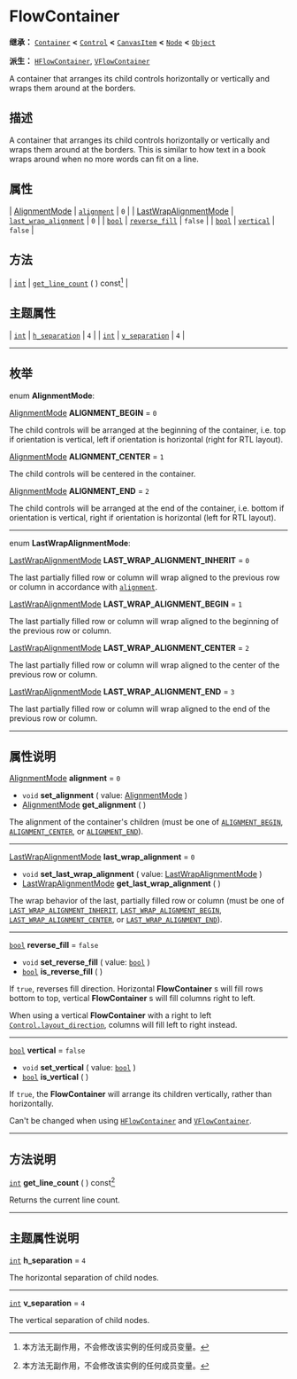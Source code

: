 <!-- ⚠ 请勿编辑本文件 ⚠ -->
<!-- 本文档使用脚本从 WeDot 引擎源码仓库生成。 -->
<!-- 生成脚本：https://github.com/WeDot-Engine/WeDot/tree/4.3/doc/tools/make_md.py； -->
<!-- 原文件：https://github.com/WeDot-Engine/WeDot/tree/4.3/doc/classes/FlowContainer.xml。 -->

<div id="_class_flowcontainer"></div>

# FlowContainer

**继承：** [`Container`](class_container.md) **<** [`Control`](class_control.md) **<** [`CanvasItem`](class_canvasitem.md) **<** [`Node`](class_node.md) **<** [`Object`](class_object.md)

**派生：** [`HFlowContainer`](class_hflowcontainer.md), [`VFlowContainer`](class_vflowcontainer.md)

A container that arranges its child controls horizontally or vertically and wraps them around at the borders.

## 描述

A container that arranges its child controls horizontally or vertically and wraps them around at the borders. This is similar to how text in a book wraps around when no more words can fit on a line.

## 属性

| [AlignmentMode](#enum_flowcontainer_alignmentmode)                 | [`alignment`](#class_flowcontainer_property_alignment)                     | ``0``     |
| [LastWrapAlignmentMode](#enum_flowcontainer_lastwrapalignmentmode) | [`last_wrap_alignment`](#class_flowcontainer_property_last_wrap_alignment) | ``0``     |
| [`bool`](class_bool.md)                                            | [`reverse_fill`](#class_flowcontainer_property_reverse_fill)               | ``false`` |
| [`bool`](class_bool.md)                                            | [`vertical`](#class_flowcontainer_property_vertical)                       | ``false`` |

## 方法

| [`int`](class_int.md) | [`get_line_count`](#class_flowcontainer_method_get_line_count) ( ) const[^const] |

## 主题属性

| [`int`](class_int.md) | [`h_separation`](#class_flowcontainer_theme_constant_h_separation) | ``4`` |
| [`int`](class_int.md) | [`v_separation`](#class_flowcontainer_theme_constant_v_separation) | ``4`` |

<!-- rst-class:: classref-section-separator -->

---

## 枚举

<div id="_class_enum_flowcontainer_alignmentmode"></div>

enum **AlignmentMode**: <div id="enum_flowcontainer_alignmentmode"></div>

<div id="_class_flowcontainer_constant_alignment_begin"></div>

[AlignmentMode](#enum_flowcontainer_alignmentmode) **ALIGNMENT_BEGIN** = ``0``

The child controls will be arranged at the beginning of the container, i.e. top if orientation is vertical, left if orientation is horizontal (right for RTL layout).

<div id="_class_flowcontainer_constant_alignment_center"></div>

[AlignmentMode](#enum_flowcontainer_alignmentmode) **ALIGNMENT_CENTER** = ``1``

The child controls will be centered in the container.

<div id="_class_flowcontainer_constant_alignment_end"></div>

[AlignmentMode](#enum_flowcontainer_alignmentmode) **ALIGNMENT_END** = ``2``

The child controls will be arranged at the end of the container, i.e. bottom if orientation is vertical, right if orientation is horizontal (left for RTL layout).

<!-- rst-class:: classref-item-separator -->

---

<div id="_class_enum_flowcontainer_lastwrapalignmentmode"></div>

enum **LastWrapAlignmentMode**: <div id="enum_flowcontainer_lastwrapalignmentmode"></div>

<div id="_class_flowcontainer_constant_last_wrap_alignment_inherit"></div>

[LastWrapAlignmentMode](#enum_flowcontainer_lastwrapalignmentmode) **LAST_WRAP_ALIGNMENT_INHERIT** = ``0``

The last partially filled row or column will wrap aligned to the previous row or column in accordance with [`alignment`](#class_flowcontainer_property_alignment).

<div id="_class_flowcontainer_constant_last_wrap_alignment_begin"></div>

[LastWrapAlignmentMode](#enum_flowcontainer_lastwrapalignmentmode) **LAST_WRAP_ALIGNMENT_BEGIN** = ``1``

The last partially filled row or column will wrap aligned to the beginning of the previous row or column.

<div id="_class_flowcontainer_constant_last_wrap_alignment_center"></div>

[LastWrapAlignmentMode](#enum_flowcontainer_lastwrapalignmentmode) **LAST_WRAP_ALIGNMENT_CENTER** = ``2``

The last partially filled row or column will wrap aligned to the center of the previous row or column.

<div id="_class_flowcontainer_constant_last_wrap_alignment_end"></div>

[LastWrapAlignmentMode](#enum_flowcontainer_lastwrapalignmentmode) **LAST_WRAP_ALIGNMENT_END** = ``3``

The last partially filled row or column will wrap aligned to the end of the previous row or column.

<!-- rst-class:: classref-section-separator -->

---

## 属性说明

<div id="_class_flowcontainer_property_alignment"></div>

[AlignmentMode](#enum_flowcontainer_alignmentmode) **alignment** = ``0`` <div id="class_flowcontainer_property_alignment"></div>

- `void` **set_alignment** ( value: [AlignmentMode](#enum_flowcontainer_alignmentmode) )
- [AlignmentMode](#enum_flowcontainer_alignmentmode) **get_alignment** ( )

The alignment of the container's children (must be one of [`ALIGNMENT_BEGIN`](#class_flowcontainer_constant_alignment_begin), [`ALIGNMENT_CENTER`](#class_flowcontainer_constant_alignment_center), or [`ALIGNMENT_END`](#class_flowcontainer_constant_alignment_end)).

<!-- rst-class:: classref-item-separator -->

---

<div id="_class_flowcontainer_property_last_wrap_alignment"></div>

[LastWrapAlignmentMode](#enum_flowcontainer_lastwrapalignmentmode) **last_wrap_alignment** = ``0`` <div id="class_flowcontainer_property_last_wrap_alignment"></div>

- `void` **set_last_wrap_alignment** ( value: [LastWrapAlignmentMode](#enum_flowcontainer_lastwrapalignmentmode) )
- [LastWrapAlignmentMode](#enum_flowcontainer_lastwrapalignmentmode) **get_last_wrap_alignment** ( )

The wrap behavior of the last, partially filled row or column (must be one of [`LAST_WRAP_ALIGNMENT_INHERIT`](#class_flowcontainer_constant_last_wrap_alignment_inherit), [`LAST_WRAP_ALIGNMENT_BEGIN`](#class_flowcontainer_constant_last_wrap_alignment_begin), [`LAST_WRAP_ALIGNMENT_CENTER`](#class_flowcontainer_constant_last_wrap_alignment_center), or [`LAST_WRAP_ALIGNMENT_END`](#class_flowcontainer_constant_last_wrap_alignment_end)).

<!-- rst-class:: classref-item-separator -->

---

<div id="_class_flowcontainer_property_reverse_fill"></div>

[`bool`](class_bool.md) **reverse_fill** = ``false`` <div id="class_flowcontainer_property_reverse_fill"></div>

- `void` **set_reverse_fill** ( value: [`bool`](class_bool.md) )
- [`bool`](class_bool.md) **is_reverse_fill** ( )

If `true`, reverses fill direction. Horizontal **FlowContainer** s will fill rows bottom to top, vertical **FlowContainer** s will fill columns right to left.

When using a vertical **FlowContainer** with a right to left [`Control.layout_direction`](#class_control_property_layout_direction), columns will fill left to right instead.

<!-- rst-class:: classref-item-separator -->

---

<div id="_class_flowcontainer_property_vertical"></div>

[`bool`](class_bool.md) **vertical** = ``false`` <div id="class_flowcontainer_property_vertical"></div>

- `void` **set_vertical** ( value: [`bool`](class_bool.md) )
- [`bool`](class_bool.md) **is_vertical** ( )

If `true`, the **FlowContainer** will arrange its children vertically, rather than horizontally.

Can't be changed when using [`HFlowContainer`](class_hflowcontainer.md) and [`VFlowContainer`](class_vflowcontainer.md).

<!-- rst-class:: classref-section-separator -->

---

## 方法说明

<div id="_class_flowcontainer_method_get_line_count"></div>

[`int`](class_int.md) **get_line_count** ( ) const[^const]<div id="class_flowcontainer_method_get_line_count"></div>

Returns the current line count.

<!-- rst-class:: classref-section-separator -->

---

## 主题属性说明

<div id="_class_flowcontainer_theme_constant_h_separation"></div>

[`int`](class_int.md) **h_separation** = ``4`` <div id="class_flowcontainer_theme_constant_h_separation"></div>

The horizontal separation of child nodes.

<!-- rst-class:: classref-item-separator -->

---

<div id="_class_flowcontainer_theme_constant_v_separation"></div>

[`int`](class_int.md) **v_separation** = ``4`` <div id="class_flowcontainer_theme_constant_v_separation"></div>

The vertical separation of child nodes.

[^virtual]: 本方法通常需要用户覆盖才能生效。
[^const]: 本方法无副作用，不会修改该实例的任何成员变量。
[^vararg]: 本方法除了能接受在此处描述的参数外，还能够继续接受任意数量的参数。
[^constructor]: 本方法用于构造某个类型。
[^static]: 调用本方法无需实例，可直接使用类名进行调用。
[^operator]: 本方法描述的是使用本类型作为左操作数的有效运算符。
[^bitfield]: 这个值是由下列位标志构成位掩码的整数。
[^void]: 无返回值。

